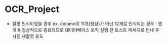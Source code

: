 # OCR_Project
- 잘못 인식되었을 경우 ex. column이 11개(정상)가 아닌 12개로 인식되는 경우
  : 앱이 비정상적으로 종료되므로 데이터베이스 로직 실행 전 토스트 메세지로 안내 후 사진 재촬영 유도
